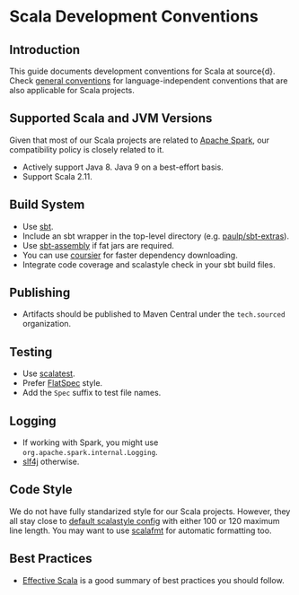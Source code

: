 
# Scala Development Conventions

## Introduction

This guide documents development conventions for Scala at source{d}. Check [general conventions](conventions.md) for language-independent conventions that are also applicable for Scala projects.

## Supported Scala and JVM Versions

Given that most of our Scala projects are related to [Apache Spark](https://spark.apache.org/), our compatibility policy is closely related to it.

* Actively support Java 8. Java 9 on a best-effort basis.
* Support Scala 2.11.

## Build System

* Use [sbt](https://www.scala-sbt.org/).
* Include an sbt wrapper in the top-level directory (e.g. [paulp/sbt-extras](https://github.com/paulp/sbt-extras)).
* Use [sbt-assembly](https://github.com/sbt/sbt-assembly) if fat jars are required.
* You can use [coursier](https://github.com/coursier/coursier) for faster dependency downloading.
* Integrate code coverage and scalastyle check in your sbt build files.

## Publishing

* Artifacts should be published to Maven Central under the `tech.sourced` organization.

## Testing

* Use [scalatest](http://www.scalatest.org/).
* Prefer [FlatSpec](http://www.scalatest.org/user_guide/selecting_a_style) style.
* Add the `Spec` suffix to test file names.

## Logging

* If working with Spark, you might use `org.apache.spark.internal.Logging`.
* [slf4j](https://www.slf4j.org/) otherwise.

## Code Style

We do not have fully standarized style for our Scala projects. However, they all stay close to [default scalastyle config](http://www.scalastyle.org/scalastyle_config.xml) with either 100 or 120 maximum line length. You may want to use [scalafmt](http://scalameta.org/scalafmt/) for automatic formatting too.

## Best Practices

* [Effective Scala](http://twitter.github.io/effectivescala/) is a good summary of best practices you should follow.